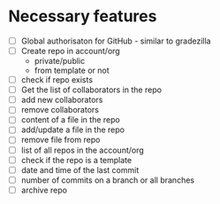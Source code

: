 # Necessary features

- [ ] Global authorisaton for GitHub - similar to gradezilla
- [ ] Create repo in account/org
  - private/public
  - from template or not
- [ ] check if repo exists
- [ ] Get the list of collaborators in the repo
- [ ] add new collaborators
- [ ] remove collaborators
- [ ] content of a file in the repo
- [ ] add/update a file in the repo
- [ ] remove file from repo
- [ ] list of all repos in the account/org
- [ ] check if the repo is a template
- [ ] date and time of the last commit
- [ ] number of commits on a branch or all branches
- [ ] archive repo